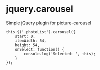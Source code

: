 jquery.carousel
===============
Simple jQuery plugin for picture-carousel

```
this.$('.photoList').carousel({
	start: 0,
	itemWidth: 54,
	height: 54,
	onSelect: function() {
		console.log('Selected: ', this);
	}
});
```
